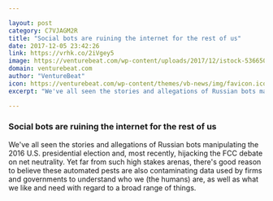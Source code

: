 ```yaml
---

layout: post
category: C7VJAGM2R
title: "Social bots are ruining the internet for the rest of us"
date: 2017-12-05 23:42:26
link: https://vrhk.co/2iVgey5
image: https://venturebeat.com/wp-content/uploads/2017/12/istock-536650156-e1512500698828.jpg?fit=780%2C520&strip=all
domain: venturebeat.com
author: "VentureBeat"
icon: https://venturebeat.com/wp-content/themes/vb-news/img/favicon.ico
excerpt: "We've all seen the stories and allegations of Russian bots manipulating the 2016 U.S. presidential election and, most recently, hijacking the FCC debate on net neutrality. Yet far from such high stakes arenas, there's good reason to believe these automated pests are also contaminating data used by firms and governments to understand who we (the humans) are, as well as what we like and need with regard to a broad range of things."

---
```


### Social bots are ruining the internet for the rest of us

We've all seen the stories and allegations of Russian bots manipulating the 2016 U.S. presidential election and, most recently, hijacking the FCC debate on net neutrality. Yet far from such high stakes arenas, there's good reason to believe these automated pests are also contaminating data used by firms and governments to understand who we (the humans) are, as well as what we like and need with regard to a broad range of things.